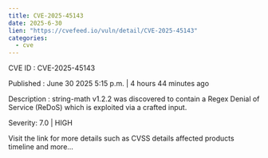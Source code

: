 ```yaml
--- 
title: CVE-2025-45143
date: 2025-6-30
lien: "https://cvefeed.io/vuln/detail/CVE-2025-45143"
categories:
  - cve
---
```


CVE ID : CVE-2025-45143

Published :  June 30
2025
5:15 p.m. | 4 hours
44 minutes ago

Description : string-math v1.2.2 was discovered to contain a Regex Denial of Service (ReDoS) which is exploited via a crafted input.

Severity: 7.0 | HIGH

Visit the link for more details
such as CVSS details
affected products
timeline
and more...
